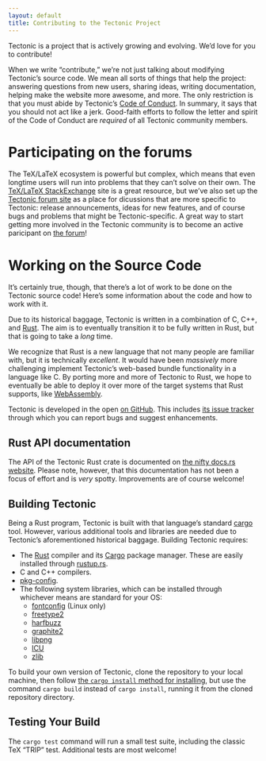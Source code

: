 ```yaml
---
layout: default
title: Contributing to the Tectonic Project
---
```


Tectonic is a project that is actively growing and evolving. We’d love for you
to contribute!

When we write “contribute,” we’re not just talking about modifying Tectonic’s
source code. We mean all sorts of things that help the project: answering
questions from new users, sharing ideas, writing documentation, helping make
the website more awesome, and more. The only restriction is that you must
abide by Tectonic’s
[Code of Conduct](https://github.com/tectonic-typesetting/tectonic/blob/master/CODE_OF_CONDUCT.md).
In summary, it says that you should not act like a jerk. Good-faith efforts to
follow the letter and spirit of the Code of Conduct are *required* of all
Tectonic community members.


# Participating on the forums

The TeX/LaTeX ecosystem is powerful but complex, which means that even
longtime users will run into problems that they can’t solve on their own. The
[TeX/LaTeX StackExchange](https://tex.stackexchange.com/) site is a great
resource, but we’ve also set up the
[Tectonic forum site](https://tectonic.newton.cx/) as a place for dicussions
that are more specific to Tectonic: release announcements, ideas for new
features, and of course bugs and problems that might be Tectonic-specific. A
great way to start getting more involved in the Tectonic community is to
become an active paricipant on [the forum](https://tectonic.newton.cx/)!


# Working on the Source Code

It’s certainly true, though, that there’s a lot of work to be done on the
Tectonic source code! Here’s some information about the code and how to work
with it.

Due to its historical baggage, Tectonic is written in a combination of C, C++,
and [Rust](https://www.rust-lang.org/). The aim is to eventually transition it
to be fully written in Rust, but that is going to take a *long* time.

We recognize that Rust is a new language that not many people are familiar
with, but it is technically *excellent*. It would have been *massively* more
challenging implement Tectonic’s web-based bundle functionality in a language
like C. By porting more and more of Tectonic to Rust, we hope to eventually be
able to deploy it over more of the target systems that Rust supports, like
[WebAssembly](http://webassembly.org/).

Tectonic is developed in the open
[on GitHub](https://www.github.com/tectonic-typesetting/tectonic/). This
includes
[its issue tracker](https://www.github.com/tectonic-typesetting/tectonic/issues/)
through which you can report bugs and suggest enhancements.


## Rust API documentation

The API of the Tectonic Rust crate is documented on
[the nifty docs.rs website](https://docs.rs/tectonic). Please note, however,
that this documentation has not been a focus of effort and is *very* spotty.
Improvements are of course welcome!


## Building Tectonic

Being a Rust program, Tectonic is built with that language’s standard
[cargo](http://doc.crates.io/) tool. However, various additional tools and
libraries are needed due to Tectonic’s aforementioned historical baggage.
Building Tectonic requires:

- The [Rust](https://www.rust-lang.org/) compiler and its
  [Cargo](https://crates.io/) package manager. These are easily installed
  through [rustup.rs](https://www.rustup.rs).
- C and C++ compilers.
- [pkg-config](https://www.freedesktop.org/wiki/Software/pkg-config/).
- The following system libraries, which can be installed through whichever means are
  standard for your OS:
  - [fontconfig](https://www.freedesktop.org/wiki/Software/fontconfig/) (Linux only)
  - [freetype2](https://www.freetype.org/)
  - [harfbuzz](https://www.freedesktop.org/wiki/Software/HarfBuzz/)
  - [graphite2](http://graphite.sil.org/)
  - [libpng](http://www.libpng.org/)
  - [ICU](http://site.icu-project.org/)
  - [zlib](https://www.zlib.net/)

To build your own version of Tectonic, clone the repository to your local
machine, then follow
[the `cargo install` method for installing](install.html#the-cargo-install-method),
but use the command `cargo build` instead of `cargo install`, running it from
the cloned repository directory.


## Testing Your Build

The `cargo test` command will run a small test suite, including the classic
TeX “TRIP” test. Additional tests are most welcome!
